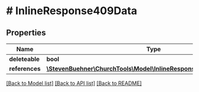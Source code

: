 # # InlineResponse409Data

## Properties

Name | Type | Description | Notes
------------ | ------------- | ------------- | -------------
**deleteable** | **bool** |  | [optional]
**references** | [**\StevenBuehner\ChurchTools\Model\InlineResponse409DataReferences[]**](InlineResponse409DataReferences.md) |  | [optional]

[[Back to Model list]](../../README.md#models) [[Back to API list]](../../README.md#endpoints) [[Back to README]](../../README.md)
